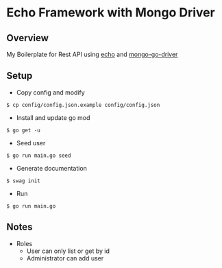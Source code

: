 # Echo Framework with Mongo Driver

## Overview
My Boilerplate for Rest API using [echo](https://echo.labstack.com/) and [mongo-go-driver](https://github.com/mongodb/mongo-go-driver)

## Setup
- Copy config and modify
```
$ cp config/config.json.example config/config.json
```
- Install and update go mod
```
$ go get -u
```
- Seed user
```
$ go run main.go seed
```
- Generate documentation
```
$ swag init
```
- Run
```
$ go run main.go
```

## Notes
- Roles
    - User can only list or get by id
    - Administrator can add user